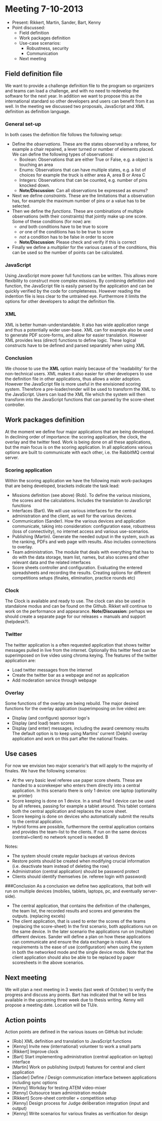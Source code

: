 # Meeting 7-10-2013

* Present: Rikkert, Martin, Sander, Bart, Kenny
* Point discussed:
	* Field definition
	* Work packages definition
	* Use-case scenarios:
		* Robustness, security
		* Communication
	* Next meeting
	
## Field definition file

We want to provide a challenge definition file to the program so organizers and teams can load a challenge, and with no need to redevelop the software for the next year. In addition we want to propose this as the international standard so other developers and users can benefit from it as well. In the meeting we discussed two proposals, JavaScript and XML definition as definition language. 

### General set-up
In both cases the definition file follows the following setup:
* Define the *observations*. These are the states observed by a referee, for example a chair repaired, a lever turned or number of elements placed. We can define the following types of observations:
	* Boolean: Observations that are either True or False, e.g. a object is touching an area
	* Enums: Observations that can have multiple states, e.g. a list of choices for example the truck is either area A, area B or Area C
	* Integers: Observations that can be counted, e.g. number of pins knocked down.
	* **Note/Discussion**: Can all observations be expressed as enums?
* Next we define *constraints*. These are the limitations that a observation has, for example the maximum number of pins or a value has to be selected.
* Then we define the *functions*. These are combinations of multiple observations (with their constraints) that jointly make up one score. Some of these conditions (for now) are:
	* *and* both conditions have to be true to score
	* *or* one of the conditions has to be true to score
	* *not* a condition has to be false in order to score
	* **Note/Discussion**: Please check and verify if this is correct
* Finally we define a *multiplier* for the various cases of the conditions, this can be used so the number of points can be calculated.

### JavaScript
Using JavaScript more power full functions can be written. This allows more flexibility to construct more complex missions. By combining definition and function, the JavaScript file is easily parsed by the application and can be quickly verified by the code for completeness. However reading the indention file is less clear to the untrained eye. Furthermore it limits the options for other developers to adopt the definition file.

### XML
XML is better human-understandable. It also has wide application range and thus a potentially wider user-base. XML can for example also be used to generate PDF score-forms, and allow for easier translation. However XML provides less (direct) functions to define logic. These logical constructs have to be defined and parsed separately when using XML

### Conclusion
We choose to use the **XML** option mainly because of the 'readability' for the non-technical users. XML makes it also easier for other developers to use the definition file in other applications, thus allows a wider adoption. However the JavaScript file is more useful in the envisioned scoring system. Therefore a pre-loader/render will be used to transform the XML to the JavaScript. Users can load the XML file which the system will then transform into the JavaScript functions that can parsed by the score-sheet controller. 

## Work packages definition

At the moment we define four major applications that are being developed. In declining order of importance: the scoring application, the clock, the overlay and the twitter feed. Work is being done on all these applications, but the main focus is on the scoring application. In all applications various options are built to communicate with each other, i.e. the RabbitMQ central server.

### Scoring application
Within the scoring application we have the following main work-packages that are being developed, brackets indicate the task lead:
* Missions definition (see above) (Rob). To define the various missions, the scores and the calculations. Includes the translation to JavaScript functions
* Interfaces (Bart). We will use various interfaces for the central administration and the client, as well for the various devices. 
* Communication (Sander). How the various devices and application communicate, taking into consideration: configuration ease, robustness (loss of connectivity), no internet access and various use-scenarios.
* Publishing (Martin). Generate the needed output in the system, such as the ranking, PDFs and web page with results. Also includes connections to overlay.
* Team administration. The module that deals with everything that has to do with the data storage, team list, names, but also scores and other relevant data and the related interfaces
* Score sheets controller and configuration. Evaluating the entered spreadsheets and recording the results. Creating options for different competitions setups (finales, elimination, practice rounds etc)

### Clock
The Clock is available and ready to use. The clock can also be used in standalone modus and can be found on the Github. Rikket will continue to work on the performance and appearance. 
**Note/Discussion:** perhaps we should create a separate page for our releases + manuals and support (helpdesk?). 

### Twitter
The twitter application is a often requested application that shows twitter messages pulled in live from the internet. Optionally this twitter feed can be superimposed on live video using chroma keying. The features of the twitter application are:
* Load twitter messages from the internet
* Create the twitter bar as a webpage and not as application
* Add moderation service through webpage

### Overlay
Some functions of the overlay are being rebuild. The major desired functions for the overlay application (superimposing on live video) are:
* Display (and configure) sponsor logo's
* Display (and load) team scores
* Display (and enter) messages, including the award ceremony results
The default option is to keep using Martins' current (Delphi) overlay application and work on this part after the national finales.

## Use cases
For now we envision two major scenario's that will apply to the majority of finales. We have the following scenarios:
* At the very basic level referee use paper score sheets. These are handed to a scorekeeper who enters them directly into a central application. In this scenario there is only 1 device: one laptop (optionality w. printer)
* Score keeping is done on 1 device. In a small final 1 device can be used by all referees, passing for example a tablet around. This tablet contains both the central application and replaces the score sheet.
* Score keeping is done on devices who automatically submit the results to the central application. 
* Hybrid forms are possible, furthermore the central application contains and provides the team-list to the clients. If run on the same devices (central+client) no network synced is needed. B

Notes:
* The system should create regular backups at various devices
* Restore points should be created when modifying crucial information (i.e. deactivate team instead of deleting the row)
* Administration (central application) should be password protect
* Clients should identify themselves (ie. referee login with password)

###Conclusion
As a conclusion we define two applications, that both will run on multiple devices (mobiles, tablets, laptops, pc, and eventually server-side).
* The central application, that contains the definition of the challenges, the team list, the recorded results and scores and generates the outputs. (replacing excels)
* The client application, that is used to enter the scores of the teams (replacing the score-sheet)
In the first scenario, both applications run on the same device. In the later scenario the applications run on (multiple) different devices. Sander will define a plan on how these applications can communicate and ensure the data exchange is robust. A key requirements is the ease of use (configuration) when using the system in both the networked mode and the single device mode. Note that the client application should also be able to be replaced by paper scoresheets in the above scenarios. 

## Next meeting
We will plan a next meeting in 3 weeks (last week of October) to verify the progress and discuss any points. Bart has indicated that he will be less available in the upcoming three week due to thesis writing. Kenny will propose a meeting date. Location will be TU/e.

## Action points
Action points are defined in the various issues on GitHub but include:
* [Rob] XML definition and translation to JavaScript functions
* [Kenny] Invite new (international) volunteer to work a small parts
* [Rikkert] Improve clock
* [Bart] Start implementing administration (central application on laptop) interface
* [Martin] Work on publishing (output) features for central and client application
* [Sander] Define / Design communication interface between applications including sync options
* [Kenny] Workday for testing ATEM video-mixer
* [Kenny] Outsource team administration module
* [Rikkert] Score-sheet controller + competition setup
* [Kenny] Design process for Judge deliberation integration (input and output)
* [Kenny] Write scenarios for various finales as verification for design


